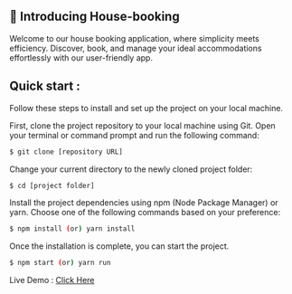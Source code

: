 ## 👋 Introducing House-booking

Welcome to our house booking application, where simplicity meets efficiency. Discover, book, and manage your ideal accommodations effortlessly with our user-friendly app.

## Quick start :

Follow these steps to install and set up the project on your local machine.

First, clone the project repository to your local machine using Git.
Open your terminal or command prompt and run the following command:

```sh
$ git clone [repository URL]
```

Change your current directory to the newly cloned project folder:

```sh
$ cd [project folder]
```

Install the project dependencies using npm (Node Package Manager) or yarn.
Choose one of the following commands based on your preference:

```sh
$ npm install (or) yarn install
```

Once the installation is complete, you can start the project.

```sh
$ npm start (or) yarn run
```

Live Demo : [Click Here](https://house-booking-in.netlify.app/)
